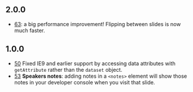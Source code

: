 ## 2.0.0

* [63](https://github.com/tmcw/big/pull/63): a big performance improvement!
  Flipping between slides is now much faster.

## 1.0.0

* [50](https://github.com/tmcw/big/issues/50) Fixed IE9 and earlier support by accessing data attributes with `getAttribute`
  rather than the `dataset` object.
* [53](https://github.com/tmcw/big/issues/53) **Speakers notes**: adding
  notes in a `<notes>` element will show those notes in your developer
  console when you visit that slide.
